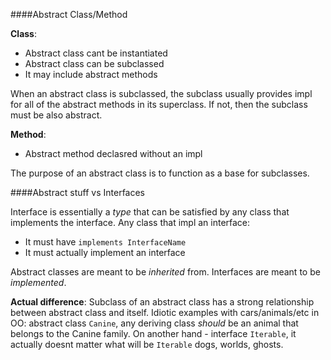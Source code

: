 ####Abstract Class/Method

**Class**:

- Abstract class cant be instantiated
- Abstract class can be subclassed
- It may include abstract methods

When an abstract class is subclassed, the subclass usually provides impl for all of the abstract methods in its superclass. If not, then the subclass must be also abstract.

**Method**:

- Abstract method declasred without an impl


The purpose of an abstract class is to function as a base for subclasses.

####Abstract stuff vs Interfaces

Interface is essentially a *type* that can be satisfied by any class that implements the interface. Any class that impl an interface:

- It must have `implements InterfaceName`
- It must actually implement an interface

Abstract classes are meant to be *inherited* from. Interfaces are meant to be *implemented*.

**Actual difference**: Subclass of an abstract class has a strong relationship between abstract class and itself. Idiotic examples with cars/animals/etc in OO: abstract class `Canine`, any deriving class *should* be an animal that belongs to the Canine family. On another hand - interface `Iterable`, it actually doesnt matter what will be `Iterable` dogs, worlds, ghosts.
